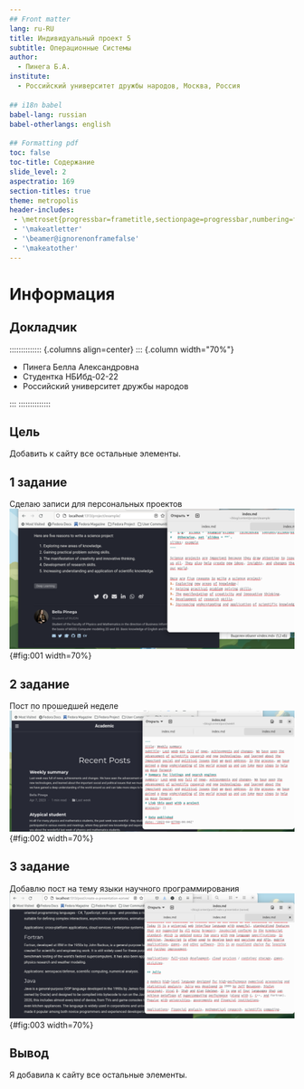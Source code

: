 ```yaml
---
## Front matter
lang: ru-RU
title: Индивидуальный проект 5
subtitle: Операционные Системы
author:
  - Пинега Б.А.
institute:
  - Российский университет дружбы народов, Москва, Россия

## i18n babel
babel-lang: russian
babel-otherlangs: english

## Formatting pdf
toc: false
toc-title: Содержание
slide_level: 2
aspectratio: 169
section-titles: true
theme: metropolis
header-includes:
 - \metroset{progressbar=frametitle,sectionpage=progressbar,numbering=fraction}
 - '\makeatletter'
 - '\beamer@ignorenonframefalse'
 - '\makeatother'
---
```


# Информация

## Докладчик

:::::::::::::: {.columns align=center}
::: {.column width="70%"}

  * Пинега Белла Александровна
  * Студентка НБИбд-02-22
  * Российский университет дружбы народов

:::
::::::::::::::


## Цель
Добавить к сайту все остальные элементы.

## 1 задание
Сделаю записи для персональных проектов
![рис.1](image/1.png){#fig:001 width=70%}

## 2 задание
Пост по прошедшей неделе
![рис.2](image/2.png){#fig:002 width=70%}

## 3 задание
Добавлю пост на тему языки научного программирования
![рис.3](image/3.png){#fig:003 width=70%}

## Вывод
Я добавила к сайту все остальные элементы.

